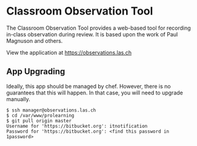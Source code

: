 # Classroom Observation Tool

The Classroom Observation Tool provides a web-based tool for 
recording in-class observation during review. It is based
upon the work of Paul Magnuson and others.

View the application at https://observations.las.ch

## App Upgrading

Ideally, this app should be managed by chef. However, there is no guarantees that this will happen. In that case, you will need to upgrade manually.

```
$ ssh manager@observations.las.ch
$ cd /var/www/prolearning
$ git pull origin master
Username for 'https://bitbucket.org': itnotification
Password for 'https://bitbucket.org': <find this password in 1password>
```